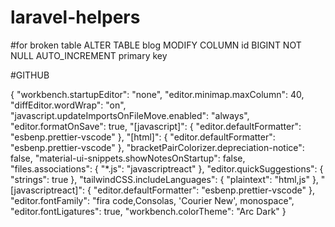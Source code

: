 # laravel-helpers

#for broken table 
ALTER TABLE  blog MODIFY COLUMN id BIGINT NOT NULL AUTO_INCREMENT primary key

#GITHUB

{
  "workbench.startupEditor": "none",
  "editor.minimap.maxColumn": 40,
  "diffEditor.wordWrap": "on",
  "javascript.updateImportsOnFileMove.enabled": "always",
  "editor.formatOnSave": true,
  "[javascript]": {
    "editor.defaultFormatter": "esbenp.prettier-vscode"
  },
  "[html]": {
    "editor.defaultFormatter": "esbenp.prettier-vscode"
  },
  "bracketPairColorizer.depreciation-notice": false,
  "material-ui-snippets.showNotesOnStartup": false,
  "files.associations": {
    "*.js": "javascriptreact"
  },
  "editor.quickSuggestions": {
    "strings": true
  },
  "tailwindCSS.includeLanguages": {
    "plaintext": "html,js"
  },
  "[javascriptreact]": {
    "editor.defaultFormatter": "esbenp.prettier-vscode"
  },
  "editor.fontFamily": "fira code,Consolas, 'Courier New', monospace",
  "editor.fontLigatures": true,
  "workbench.colorTheme": "Arc Dark"
}
